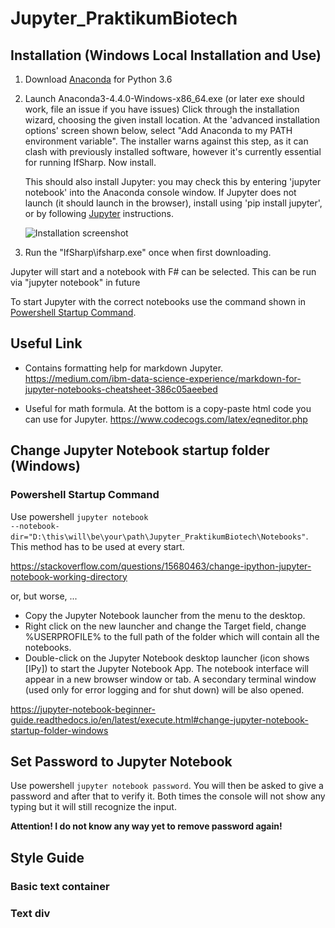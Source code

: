 # Jupyter_PraktikumBiotech

## Installation (Windows Local Installation and Use)

1. Download [Anaconda](https://www.anaconda.com/download/) for Python 3.6

2. Launch Anaconda3-4.4.0-Windows-x86_64.exe (or later exe should work, file an issue if you have issues)
   Click through the installation wizard, choosing the given install location. At the 'advanced installation options' screen shown below, select "Add Anaconda to my PATH environment variable". The installer warns against this step, as it can clash with previously installed software, however it's currently essential for running IfSharp. Now install.

   This should also install Jupyter: you may check this by entering 'jupyter notebook' into the Anaconda console window. If Jupyter does not launch (it should launch in the browser), install using 'pip install jupyter', or by following [Jupyter](http://jupyter.readthedocs.io/en/latest/install.html) instructions.

   ![Installation screenshot](/docs/files/img/anaconda-installation.png)

3. Run the "IfSharp\ifsharp.exe" once when first downloading. 

Jupyter will start and a notebook with F# can be selected. This can be run via "jupyter notebook" in future

To start Jupyter with the correct notebooks use the command shown in [Powershell Startup Command](#Powershell-Startup-Command).

## Useful Link

- Contains formatting help for markdown Jupyter. https://medium.com/ibm-data-science-experience/markdown-for-jupyter-notebooks-cheatsheet-386c05aeebed

- Useful for math formula. At the bottom is a copy-paste html code you can use for Jupyter. https://www.codecogs.com/latex/eqneditor.php

## Change Jupyter Notebook startup folder (Windows)

### Powershell Startup Command

Use powershell <code>jupyter notebook --notebook-dir="D:\this\will\be\your\path\Jupyter_PraktikumBiotech\Notebooks"</code>.
This method has to be used at every start.

https://stackoverflow.com/questions/15680463/change-ipython-jupyter-notebook-working-directory

or, but worse, ...

- Copy the Jupyter Notebook launcher from the menu to the desktop.
- Right click on the new launcher and change the Target field, change %USERPROFILE% to the full path of the folder which will contain all the notebooks.
- Double-click on the Jupyter Notebook desktop launcher (icon shows [IPy]) to start the Jupyter Notebook App. The notebook interface will appear in a new browser window or tab. A secondary terminal window (used only for error logging and for shut down) will be also opened.

https://jupyter-notebook-beginner-guide.readthedocs.io/en/latest/execute.html#change-jupyter-notebook-startup-folder-windows

## Set Password to Jupyter Notebook

Use powershell <code>jupyter notebook password</code>.
You will then be asked to give a password and after that to verify it. Both times the console will not show any typing but it will still recognize the input.

<b>Attention! I do not know any way yet to remove password again!</b>

## Style Guide

### Basic text container

> <div Style="max-width: 85%"></div>

### Text div

> <div Style="text-align: justify ; font-size: 1.8rem ; margin-top: 2rem ; line-height : 1.5"></div>
